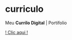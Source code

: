 # curriculo

Meu <b>Currilo Digital</b> | Portifolio

<a href= "https://csodre.github.io/curriculo/">! Clic aqui !</a>
